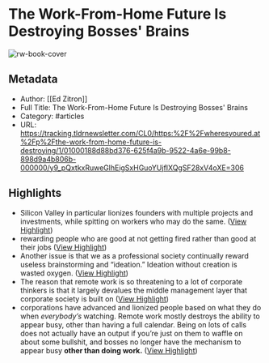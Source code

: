 # The Work-From-Home Future Is Destroying Bosses' Brains

![rw-book-cover](https://substackcdn.com/image/fetch/w_1200,h_600,c_fill,f_jpg,q_auto:good,fl_progressive:steep,g_auto/https%3A%2F%2Fpbs.substack.com%2Fmedia%2FE3Zs8R6WUAAEU3E.jpg)

## Metadata
- Author: [[Ed Zitron]]
- Full Title: The Work-From-Home Future Is Destroying Bosses' Brains
- Category: #articles
- URL: https://tracking.tldrnewsletter.com/CL0/https:%2F%2Fwheresyoured.at%2Fp%2Fthe-work-from-home-future-is-destroying/1/01000188d88bd376-625f4a9b-9522-4a6e-99b8-898d9a4b806b-000000/y9_pQxtkxRuweGlhEigSxHGuoYUjfIXQgSF28xV4oXE=306

## Highlights
- Silicon Valley in particular lionizes founders with multiple projects and investments, while spitting on workers who may do the same. ([View Highlight](https://read.readwise.io/read/01h3cs3vraxvgt9zx68cj41079))
- rewarding people who are good at not getting fired rather than good at their jobs ([View Highlight](https://read.readwise.io/read/01h3cs52448j2yrywc7sjdwra3))
- Another issue is that we as a professional society continually reward useless brainstorming and “ideation.” Ideation without creation is wasted oxygen. ([View Highlight](https://read.readwise.io/read/01h3d4hp3ekxtxqy56a0wcc35z))
- The reason that remote work is so threatening to a lot of corporate thinkers is that it largely devalues the middle management layer that corporate society is built on ([View Highlight](https://read.readwise.io/read/01h3d4hzyvvax57mdjyvckjgb6))
- corporations have advanced and lionized people based on what they do when *everybody’s* watching. Remote work mostly destroys the ability to appear busy, other than having a full calendar. Being on lots of calls does not actually have an output if you’re just on them to waffle on about some bullshit, and bosses no longer have the mechanism to appear busy **other than doing work.** ([View Highlight](https://read.readwise.io/read/01h3d4mz14pjgsnmbgbrhve7sk))
